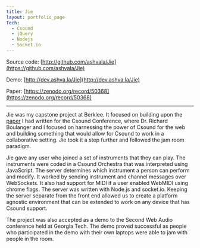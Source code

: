 ```yaml
---
title: Jie
layout: portfolio_page
Tech:
  - Csound
  - jQuery
  - Nodejs
  - Socket.io
---
```




Source code: [http://github.com/ashvala/Jie](https://github.com/ashvala/Jie)

Demo: [http://dev.ashva.la/Jie](http://dev.ashva.la/Jie)

Paper: [https://zenodo.org/record/50368](https://zenodo.org/record/50368)

---



Jie was my capstone project at Berklee. It focused on building upon the [paper](https://zenodo.org/record/50368) I had written for the Csound Conference, where Dr. Richard Boulanger and I focused on harnessing the power of Csound for the web and building something that would allow for Csound to work in a collaborative setting. Jie took it a step further and followed the jam room paradigm.

Jie gave any user who joined a set of instruments that they can play. The instruments were coded in a Csound Orchestra that was interpreted using JavaScript. The server determines which instrument a person can perform and modify. It worked by sending instrument and channel messages over WebSockets. It also had support for MIDI if a user enabled WebMIDI using chrome flags. The server was written with Node.js and socket.io. Keeping the server separate from the front end allowed us to create a platform agnostic environment that can be extended to work on any device that has Csound support.

The project was also accepted as a demo to the Second Web Audio conference held at Georgia Tech. The demo proved successful as people who participated in the demo with their own laptops were able to jam with people in the room.
